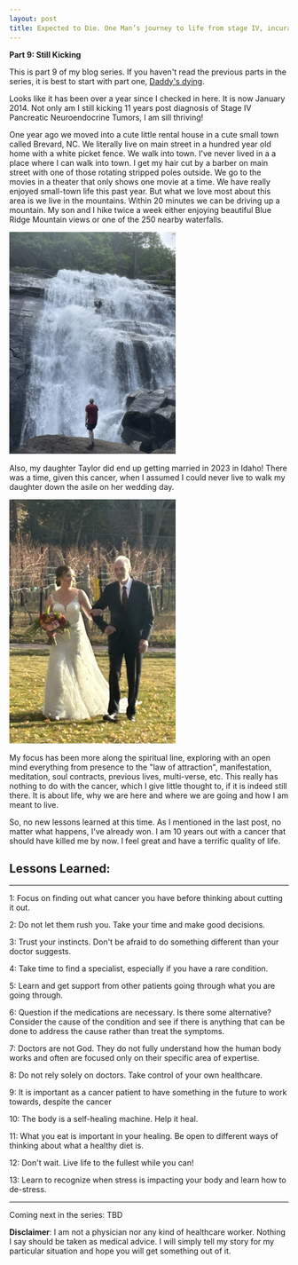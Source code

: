 ```yaml
---
layout: post
title: Expected to Die. One Man’s journey to life from stage IV, incurable cancer
---
```


**Part 9: Still Kicking** 

This is part 9 of my blog series.  If you haven't read the previous parts in the series, it is best to start with part one, [Daddy's dying](https://expectedtodie.com/expectedtodie-part1).

Looks like it has been over a year since I checked in here.   It is now January 2014.  Not only am I still kicking 11 years post diagnosis of Stage IV Pancreatic Neuroendocrine Tumors, I am sill thriving!

One year ago we moved into a cute little rental house in a cute small town called Brevard, NC.  We literally live on main street in a hundred year old home with a white picket fence.  We walk into town.  I've never lived in a a place where I can walk into town.  I get my hair cut by a barber on main street with one of those rotating stripped poles outside.  We go to the movies in a theater that only shows one movie at a time.  We have really enjoyed small-town life this past year.  But what we love most about this area is we live in the mountains.  Within 20 minutes we can be driving up a mountain.  My son and I hike twice a week either enjoying beautiful Blue Ridge Mountain views or one of the 250 nearby waterfalls. 

<img src="/images/blog/Waterfall.jpeg" width="300px">

Also, my daughter Taylor did end up getting married in 2023 in Idaho!  There was a time, given this cancer, when I assumed I could never live to walk my daughter down the asile on her wedding day.

<img src="/images/blog/TaylorWedding.jpeg" width="300px">

My focus has been more along the spiritual line, exploring with an open mind everything from presence to the "law of attraction", manifestation, meditation, soul contracts, previous lives, multi-verse, etc.  This really has nothing to do with the cancer, which I give little thought to, if it is indeed still there.  It is about life, why we are here and where we are going and how I am meant to live.



So, no new lessons learned at this time.  As I mentioned in the last post, no matter what happens, I've already won.  I am 10 years out with a cancer that should have killed me by now.  I feel great and have a terrific quality of life.   


## Lessons Learned:

---

1: Focus on finding out what cancer you have before thinking about cutting it out.

2: Do not let them rush you.  Take your time and make good decisions.

3: Trust your instincts.  Don't be afraid to do something different than your doctor suggests.

4: Take time to find a specialist, especially if you have a rare condition.

5: Learn and get support from other patients going through what you are going through.

6: Question if the medications are necessary.  Is there some alternative? Consider the cause of the condition and see if there is anything that can be done to address the cause rather than treat the symptoms.

7: Doctors are not God.  They do not fully understand how the human body works and often are focused only on their specific area of expertise.

8: Do not rely solely on doctors.  Take control of your own healthcare.

9: It is important as a cancer patient to have something in the future to work towards, despite the cancer

10: The body is a self-healing machine. Help it heal.

11: What you eat is important in your healing. Be open to different ways of thinking about what a healthy diet is.

12: Don't wait.  Live life to the fullest while you can!

13: Learn to recognize when stress is impacting your body and learn how to de-stress.

---

Coming next in the series: TBD

**Disclaimer**: I am not a physician nor any kind of healthcare worker. Nothing I say should be taken as medical advice. I will simply tell my story for my particular situation and hope you will get something out of it.

